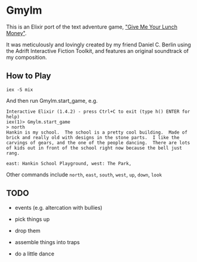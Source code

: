 # Gmylm

This is an Elixir port of the text adventure game, ["Give Me Your Lunch Money"](http://www.adrift.co/game/1197). 

It was meticulously and lovingly created by my friend Daniel C. Berlin using the Adrift Interactive Fiction Toolkit, and features an original soundtrack of my composition.

How to Play
----------

```
iex -S mix
```

And then run Gmylm.start_game, e.g. 

```
Interactive Elixir (1.4.2) - press Ctrl+C to exit (type h() ENTER for help)
iex(1)> Gmylm.start_game
> north
Hankin is my school.  The school is a pretty cool building.  Made of brick and really old with designs in the stone parts.  I like the carvings of gears, and the one of the people dancing.  There are lots of kids out in front of the school right now because the bell just rang.

east: Hankin School Playground, west: The Park, 

```

Other commands include `north`, `east`, `south`, `west`, `up`, `down`, `look`

TODO
------

* events (e.g. altercation with bullies)

* pick things up
* drop them
* assemble things into traps
* do a little dance

